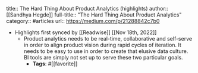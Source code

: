 title:: The Hard Thing About Product Analytics (highlights)
author:: [[Sandhya Hegde]]
full-title:: "The Hard Thing About Product Analytics"
category:: #articles
url:: https://medium.com/p/21288842c7b0

- Highlights first synced by [[Readwise]] [[Nov 18th, 2022]]
	- Product analytics needs to be real-time, collaborative and self-serve in order to align product vision during rapid cycles of iteration. It needs to be easy to use in order to create that elusive data culture. BI tools are simply not set up to serve these two particular goals.
		- **Tags**: #[[favorite]]
